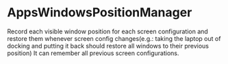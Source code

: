 # AppsWindowsPositionManager
Record each visible window position for each screen configuration and restore them whenever screen config changes(e.g.: taking the laptop out of docking and putting it back should restore all windows to their previous position)
It can remember all previous screen configurations.